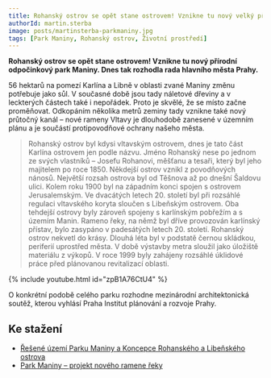 ```yaml
---
title: Rohanský ostrov se opět stane ostrovem! Vznikne tu nový velký přírodní odpočinkový park
authorId: martin.sterba
image: posts/martinsterba-parkmaniny.jpg
tags: [Park Maniny, Rohanský ostrov, Životní prostředí]
---
```


**Rohanský ostrov se opět stane ostrovem! Vznikne tu nový přírodní odpočinkový park Maniny. Dnes tak rozhodla rada hlavního města Prahy.** 

56 hektarů na pomezí Karlína a Libně v oblasti zvané Maniny změnu potřebuje jako sůl. V současné době jsou tady náletové dřeviny a v leckterých částech také i nepořádek. Proto je skvělé, že se místo začne proměňovat. Odkopáním několika metrů zeminy tady vznikne také nový průtočný kanál – nové rameny Vltavy je dlouhodobě zanesené v územním plánu a je součástí protipovodňové ochrany našeho města.

> Rohanský ostrov byl kdysi vltavským ostrovem, dnes je tato část Karlína ostrovem jen podle názvu. Jméno Rohanský nese po jednom ze svých vlastníků – Josefu Rohanovi, měšťanu a tesaři, který byl jeho majitelem po roce 1850. Někdejší ostrov vznikl z povodňových nánosů. Největší rozsah ostrova byl od Těšnova až po dnešní Šaldovu ulici. Kolem roku 1900 byl na západním konci spojen s ostrovem Jerusalemským. Ve dvacátých letech 20. století byl při rozsáhlé regulaci vltavského koryta sloučen s Libeňským ostrovem. Oba tehdejší ostrovy byly zároveň spojeny s karlínským pobřežím a s územím Manin. Rameno řeky, na němž byl dříve provozován karlínský přístav, bylo zasypáno v padesátých letech 20. století. Rohanský ostrov nekvetl do krásy. Dlouhá léta byl v podstatě černou skládkou, periferií uprostřed města. V době výstavby metra sloužil jako úložiště materiálu z výkopů. V roce 1999 byly zahájeny rozsáhlé úklidové práce před plánovanou revitalizací oblasti.

{% include youtube.html id="zpB1A76CtU4" %}

O konkrétní podobě celého parku rozhodne mezinárodní architektonická soutěž, kterou vyhlásí Praha Institut plánování a rozvoje Prahy.

## Ke stažení
- [Řešené území Parku Maniny a Koncepce Rohanského a Libeňského ostrova](https://iprpraha.cz/assets/files/files/6583a0f871550acc6845fa20fa121ef7.pdf)
- [Park Maniny – projekt nového ramene řeky](https://iprpraha.cz/assets/files/files/ed27e44100dc2eabd11dc0264626cdb4.pdf)
